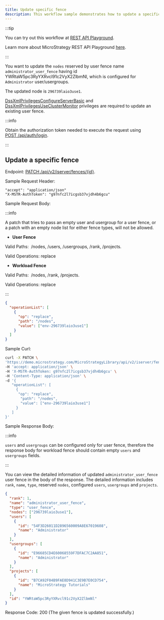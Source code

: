 ```yaml
---
title: Update specific fence
description: This workflow sample demonstrates how to update a specific fence.
---
```


<Available since="2021 Update 6" />

:::tip

You can try out this workflow at [REST API Playground](https://www.postman.com/microstrategysdk/workspace/microstrategy-rest-api/folder/16131298-2b48c198-0938-4578-ae8c-9ab957f046f2?ctx=documentation).

Learn more about MicroStrategy REST API Playground [here](/docs/getting-started/playground.md).

:::

You want to update the `nodes` reserved by user fence name `administrator_user_fence` having id YWRtaW5pc3RyYXRvcl91c2VyX2ZlbmNl, which is configured for `Administrator` user/usergroups.

The updated node is `296739laio3use1`.

[DssXmlPrivilegesConfigureServerBasic](https://www2.microstrategy.com/producthelp/Current/WebAPIReference/com/microstrategy/webapi/EnumDSSXMLPrivilegeTypes.html#DssXmlPrivilegesConfigureServerBasic) and [DssXmlPrivilegesUseClusterMonitor](https://www2.microstrategy.com/producthelp/Current/WebAPIReference/com/microstrategy/webapi/EnumDSSXMLPrivilegeTypes.html#DssXmlPrivilegesUseClusterMonitor) privileges are required to update an existing user fence.

:::info

Obtain the authorization token needed to execute the request using [POST /api/auth/login](https://demo.microstrategy.com/MicroStrategyLibrary/api-docs/index.html#/Authentication/postLogin).

:::

## Update a specific fence

Endpoint: [PATCH /api/v2/iserver/fences/\{id}](https://demo.microstrategy.com/MicroStrategyLibrary/api-docs/index.html#/System%20Administration/updateFence_1).

Sample Request Header:

```http
"accept": "application/json"
"X-MSTR-AuthToken": "g97nfc2l7icgsb37vjdh4b6gcu"
```

Sample Request Body:

:::info

A patch that tries to pass an empty user and usergroup for a user fence, or a patch with an empty node list for either fence types, will not be allowed.

- **User Fence**

Valid Paths:  /nodes, /users, /usergroups, /rank, /projects.

Valid Operations: replace

- **Workload Fence**

Valid Paths:  /nodes, /rank, /projects.

Valid Operations: replace

:::

```json
{
  "operationList": [
    {
      "op": "replace",
      "path": "/nodes",
      "value": ["env-296739laio3use1"]
    }
  ]
}
```

Sample Curl:

```bash
curl -X PATCH \
'https://demo.microstrategy.com/MicroStrategyLibrary/api/v2/iserver/fences/YWRtaW5pc3RyYXRvcl91c2VyX2ZlbmNl' \
-H 'accept: application/json' \
-H 'X-MSTR-AuthToken: g97nfc2l7icgsb37vjdh4b6gcu' \
-H 'Content-Type: application/json' \
-d '{
   "operationList": [
     {
      "op": "replace",
       "path": "/nodes",
       "value": ["env-296739laio3use1"]
     }
   ]
}'
```

Sample Response Body:

:::info

`users` and `usergroups` can be configured only for user fence, therefore the response body for workload fence should contain empty `users` and `usergroups` fields.

:::

You can view the detailed information of updated `administrator_user_fence` user fence in the body of the response. The detailed information includes `rank`, `name`, `type`, reserved `nodes`, configured `users`, `usergroups` and `projects`.

```json
{
  "rank": 1,
  "name": "administrator_user_fence",
  "type": "user_fence",
  "nodes": ["296739laio3use1"],
  "users": [
    {
      "id": "54F3D26011D2896560009A8E67019608",
      "name": "Administrator"
    }
  ],
  "usergroups": [
    {
      "id": "E96685CD4E60068559F7DFAC7C2AA851",
      "name": "Administrator"
    }
  ],
  "projects": [
    {
      "id": "B7CA92F04B9FAE8D941C3E9B7E0CD754",
      "name": "MicroStrategy Tutorials"
    }
  ],
  "id": "YWRtaW5pc3RyYXRvcl91c2VyX2ZlbmNl"
}
```

Response Code: 200 (The given fence is updated successfully.)
